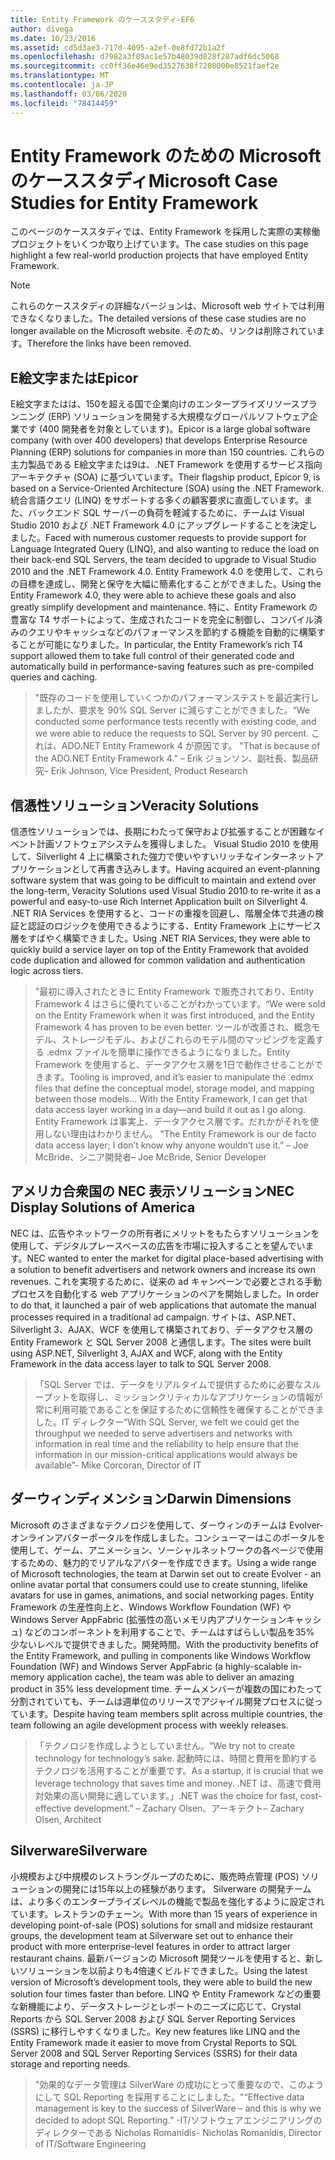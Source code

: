 ```yaml
---
title: Entity Framework のケーススタディ-EF6
author: divega
ms.date: 10/23/2016
ms.assetid: cd5d3ae3-717d-4095-a2ef-0e8fd72b1a2f
ms.openlocfilehash: d7982a3f89ac1e57b48039d828f287adf6dc5068
ms.sourcegitcommit: cc0ff36e46e9ed3527638f7208000e8521faef2e
ms.translationtype: MT
ms.contentlocale: ja-JP
ms.lasthandoff: 03/06/2020
ms.locfileid: "78414459"
---
```

# <a name="microsoft-case-studies-for-entity-framework"></a><span data-ttu-id="643d6-102">Entity Framework のための Microsoft のケーススタディ</span><span class="sxs-lookup"><span data-stu-id="643d6-102">Microsoft Case Studies for Entity Framework</span></span>
<span data-ttu-id="643d6-103">このページのケーススタディでは、Entity Framework を採用した実際の実稼働プロジェクトをいくつか取り上げています。</span><span class="sxs-lookup"><span data-stu-id="643d6-103">The case studies on this page highlight a few real-world production projects that have employed Entity Framework.</span></span>
> [!NOTE]
> <span data-ttu-id="643d6-104">これらのケーススタディの詳細なバージョンは、Microsoft web サイトでは利用できなくなりました。</span><span class="sxs-lookup"><span data-stu-id="643d6-104">The detailed versions of these case studies are no longer available on the Microsoft website.</span></span> <span data-ttu-id="643d6-105">そのため、リンクは削除されています。</span><span class="sxs-lookup"><span data-stu-id="643d6-105">Therefore the links have been removed.</span></span>

## <a name="epicor"></a><span data-ttu-id="643d6-106">E絵文字または</span><span class="sxs-lookup"><span data-stu-id="643d6-106">Epicor</span></span>
<span data-ttu-id="643d6-107">E絵文字またはは、150を超える国で企業向けのエンタープライズリソースプランニング (ERP) ソリューションを開発する大規模なグローバルソフトウェア企業です (400 開発者を対象としています)。</span><span class="sxs-lookup"><span data-stu-id="643d6-107">Epicor is a large global software company (with over 400 developers) that develops Enterprise Resource Planning (ERP) solutions for companies in more than 150 countries.</span></span>
<span data-ttu-id="643d6-108">これらの主力製品である E絵文字または9は、.NET Framework を使用するサービス指向アーキテクチャ (SOA) に基づいています。</span><span class="sxs-lookup"><span data-stu-id="643d6-108">Their flagship product, Epicor 9, is based on a Service-Oriented Architecture (SOA) using the .NET Framework.</span></span>
<span data-ttu-id="643d6-109">統合言語クエリ (LINQ) をサポートする多くの顧客要求に直面しています。また、バックエンド SQL サーバーの負荷を軽減するために、チームは Visual Studio 2010 および .NET Framework 4.0 にアップグレードすることを決定しました。</span><span class="sxs-lookup"><span data-stu-id="643d6-109">Faced with numerous customer requests to provide support for Language Integrated Query (LINQ), and also wanting to reduce the load on their back-end SQL Servers, the team decided to upgrade to Visual Studio 2010 and the .NET Framework 4.0.</span></span>
<span data-ttu-id="643d6-110">Entity Framework 4.0 を使用して、これらの目標を達成し、開発と保守を大幅に簡素化することができました。</span><span class="sxs-lookup"><span data-stu-id="643d6-110">Using the Entity Framework 4.0, they were able to achieve these goals and also greatly simplify development and maintenance.</span></span>
<span data-ttu-id="643d6-111">特に、Entity Framework の豊富な T4 サポートによって、生成されたコードを完全に制御し、コンパイル済みのクエリやキャッシュなどのパフォーマンスを節約する機能を自動的に構築することが可能になりました。</span><span class="sxs-lookup"><span data-stu-id="643d6-111">In particular, the Entity Framework’s rich T4 support allowed them to take full control of their generated code and automatically build in performance-saving features such as pre-compiled queries and caching.</span></span>

> <span data-ttu-id="643d6-112">"既存のコードを使用していくつかのパフォーマンステストを最近実行しましたが、要求を 90% SQL Server に減らすことができました。</span><span class="sxs-lookup"><span data-stu-id="643d6-112">“We conducted some performance tests recently with existing code, and we were able to reduce the requests to SQL Server by 90 percent.</span></span>
<span data-ttu-id="643d6-113">これは、ADO.NET Entity Framework 4 が原因です。 "</span><span class="sxs-lookup"><span data-stu-id="643d6-113">That is because of the ADO.NET Entity Framework 4.”</span></span> <span data-ttu-id="643d6-114">– Erik ジョンソン、副社長、製品研究</span><span class="sxs-lookup"><span data-stu-id="643d6-114">– Erik Johnson, Vice President, Product Research</span></span>  

## <a name="veracity-solutions"></a><span data-ttu-id="643d6-115">信憑性ソリューション</span><span class="sxs-lookup"><span data-stu-id="643d6-115">Veracity Solutions</span></span>
<span data-ttu-id="643d6-116">信憑性ソリューションでは、長期にわたって保守および拡張することが困難なイベント計画ソフトウェアシステムを獲得しました。 Visual Studio 2010 を使用して、Silverlight 4 上に構築された強力で使いやすいリッチなインターネットアプリケーションとして再書き込みします。</span><span class="sxs-lookup"><span data-stu-id="643d6-116">Having acquired an event-planning software system that was going to be difficult to maintain and extend over the long-term, Veracity Solutions used Visual Studio 2010 to re-write it as a powerful and easy-to-use Rich Internet Application built on Silverlight 4.</span></span>
<span data-ttu-id="643d6-117">.NET RIA Services を使用すると、コードの重複を回避し、階層全体で共通の検証と認証のロジックを使用できるようにする、Entity Framework 上にサービス層をすばやく構築できました。</span><span class="sxs-lookup"><span data-stu-id="643d6-117">Using .NET RIA Services, they were able to quickly build a service layer on top of the Entity Framework that avoided code duplication and allowed for common validation and authentication logic across tiers.</span></span>  

> <span data-ttu-id="643d6-118">"最初に導入されたときに Entity Framework で販売されており、Entity Framework 4 はさらに優れていることがわかっています。</span><span class="sxs-lookup"><span data-stu-id="643d6-118">“We were sold on the Entity Framework when it was first introduced, and the Entity Framework 4 has proven to be even better.</span></span>
<span data-ttu-id="643d6-119">ツールが改善され、概念モデル、ストレージモデル、およびこれらのモデル間のマッピングを定義する .edmx ファイルを簡単に操作できるようになりました。Entity Framework を使用すると、データアクセス層を1日で動作させることができます。</span><span class="sxs-lookup"><span data-stu-id="643d6-119">Tooling is improved, and it’s easier to manipulate the .edmx files that define the conceptual model, storage model, and mapping between those models... With the Entity Framework, I can get that data access layer working in a day—and build it out as I go along.</span></span>
<span data-ttu-id="643d6-120">Entity Framework は事実上、データアクセス層です。だれかがそれを使用しない理由はわかりません。 "</span><span class="sxs-lookup"><span data-stu-id="643d6-120">The Entity Framework is our de facto data access layer; I don’t know why anyone wouldn’t use it.”</span></span> <span data-ttu-id="643d6-121">– Joe McBride、シニア開発者</span><span class="sxs-lookup"><span data-stu-id="643d6-121">– Joe McBride, Senior Developer</span></span>

## <a name="nec-display-solutions-of-america"></a><span data-ttu-id="643d6-122">アメリカ合衆国の NEC 表示ソリューション</span><span class="sxs-lookup"><span data-stu-id="643d6-122">NEC Display Solutions of America</span></span>
<span data-ttu-id="643d6-123">NEC は、広告やネットワークの所有者にメリットをもたらすソリューションを使用して、デジタルプレースベースの広告を市場に投入することを望んでいます。</span><span class="sxs-lookup"><span data-stu-id="643d6-123">NEC wanted to enter the market for digital place-based advertising with a solution to benefit advertisers and network owners and increase its own revenues.</span></span>
<span data-ttu-id="643d6-124">これを実現するために、従来の ad キャンペーンで必要とされる手動プロセスを自動化する web アプリケーションのペアを開始しました。</span><span class="sxs-lookup"><span data-stu-id="643d6-124">In order to do that, it launched a pair of web applications that automate the manual processes required in a traditional ad campaign.</span></span>
<span data-ttu-id="643d6-125">サイトは、ASP.NET、Silverlight 3、AJAX、WCF を使用して構築されており、データアクセス層の Entity Framework と SQL Server 2008 と通信します。</span><span class="sxs-lookup"><span data-stu-id="643d6-125">The sites were built using ASP.NET, Silverlight 3, AJAX and WCF, along with the Entity Framework in the data access layer to talk to SQL Server 2008.</span></span>

> <span data-ttu-id="643d6-126">「SQL Server では、データをリアルタイムで提供するために必要なスループットを取得し、ミッションクリティカルなアプリケーションの情報が常に利用可能であることを保証するために信頼性を確保することができました。IT ディレクター</span><span class="sxs-lookup"><span data-stu-id="643d6-126">“With SQL Server, we felt we could get the throughput we needed to serve advertisers and networks with information in real time and the reliability to help ensure that the information in our mission-critical applications would always be available”- Mike Corcoran, Director of IT</span></span>

## <a name="darwin-dimensions"></a><span data-ttu-id="643d6-127">ダーウィンディメンション</span><span class="sxs-lookup"><span data-stu-id="643d6-127">Darwin Dimensions</span></span>
<span data-ttu-id="643d6-128">Microsoft のさまざまなテクノロジを使用して、ダーウィンのチームは Evolver-オンラインアバターポータルを作成しました。コンシューマーはこのポータルを使用して、ゲーム、アニメーション、ソーシャルネットワークの各ページで使用するための、魅力的でリアルなアバターを作成できます。</span><span class="sxs-lookup"><span data-stu-id="643d6-128">Using a wide range of Microsoft technologies, the team at Darwin set out to create Evolver - an online avatar portal that consumers could use to create stunning, lifelike avatars for use in games, animations, and social networking pages.</span></span>
<span data-ttu-id="643d6-129">Entity Framework の生産性向上と、Windows Workflow Foundation (WF) や Windows Server AppFabric (拡張性の高いメモリ内アプリケーションキャッシュ) などのコンポーネントを利用することで、チームはすばらしい製品を35% 少ないレベルで提供できました。開発時間。</span><span class="sxs-lookup"><span data-stu-id="643d6-129">With the productivity benefits of the Entity Framework, and pulling in components like Windows Workflow Foundation (WF) and Windows Server AppFabric (a highly-scalable in-memory application cache), the team was able to deliver an amazing product in 35% less development time.</span></span>
<span data-ttu-id="643d6-130">チームメンバーが複数の国にわたって分割されていても、チームは週単位のリリースでアジャイル開発プロセスに従っています。</span><span class="sxs-lookup"><span data-stu-id="643d6-130">Despite having team members split across multiple countries, the team following an agile development process with weekly releases.</span></span>

 > <span data-ttu-id="643d6-131">「テクノロジを作成しようとしていません。</span><span class="sxs-lookup"><span data-stu-id="643d6-131">“We try not to create technology for technology’s sake.</span></span> <span data-ttu-id="643d6-132">起動時には、時間と費用を節約するテクノロジを活用することが重要です。</span><span class="sxs-lookup"><span data-stu-id="643d6-132">As a startup, it is crucial that we leverage technology that saves time and money.</span></span>
 <span data-ttu-id="643d6-133">.NET は、高速で費用対効果の高い開発に適しています。」</span><span class="sxs-lookup"><span data-stu-id="643d6-133">.NET was the choice for fast, cost-effective development.”</span></span> <span data-ttu-id="643d6-134">– Zachary Olsen、アーキテクト</span><span class="sxs-lookup"><span data-stu-id="643d6-134">– Zachary Olsen, Architect</span></span>  

## <a name="silverware"></a><span data-ttu-id="643d6-135">Silverware</span><span class="sxs-lookup"><span data-stu-id="643d6-135">Silverware</span></span>
<span data-ttu-id="643d6-136">小規模および中規模のレストラングループのために、販売時点管理 (POS) ソリューションの開発には15年以上の経験があります。 Silverware の開発チームは、より多くのエンタープライズレベルの機能で製品を強化するように設定されています。レストランのチェーン。</span><span class="sxs-lookup"><span data-stu-id="643d6-136">With more than 15 years of experience in developing point-of-sale (POS) solutions for small and midsize restaurant groups, the development team at Silverware set out to enhance their product with more enterprise-level features in order to attract larger restaurant chains.</span></span>
<span data-ttu-id="643d6-137">最新バージョンの Microsoft 開発ツールを使用すると、新しいソリューションを以前よりも4倍速くビルドできました。</span><span class="sxs-lookup"><span data-stu-id="643d6-137">Using the latest version of Microsoft’s development tools, they were able to build the new solution four times faster than before.</span></span>
<span data-ttu-id="643d6-138">LINQ や Entity Framework などの重要な新機能により、データストレージとレポートのニーズに応じて、Crystal Reports から SQL Server 2008 および SQL Server Reporting Services (SSRS) に移行しやすくなりました。</span><span class="sxs-lookup"><span data-stu-id="643d6-138">Key new features like LINQ and the Entity Framework made it easier to move from Crystal Reports to SQL Server 2008 and SQL Server Reporting Services (SSRS) for their data storage and reporting needs.</span></span>

> <span data-ttu-id="643d6-139">"効果的なデータ管理は SilverWare の成功にとって重要なので、このようにして SQL Reporting を採用することにしました。"</span><span class="sxs-lookup"><span data-stu-id="643d6-139">“Effective data management is key to the success of SilverWare – and this is why we decided to adopt SQL Reporting.”</span></span> <span data-ttu-id="643d6-140">-IT/ソフトウェアエンジニアリングのディレクターである Nicholas Romanidis</span><span class="sxs-lookup"><span data-stu-id="643d6-140">- Nicholas Romanidis, Director of IT/Software Engineering</span></span>
